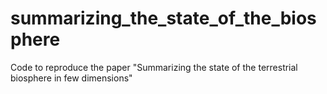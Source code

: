 # summarizing_the_state_of_the_biosphere
Code to reproduce the paper "Summarizing the state of the terrestrial biosphere in few dimensions"

